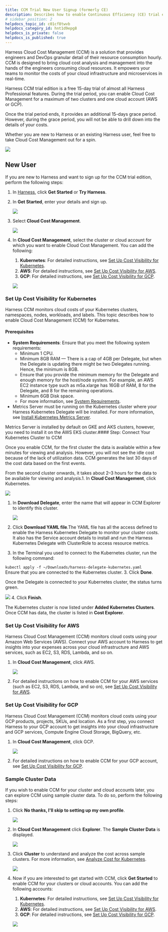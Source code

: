 ```yaml
---
title: CCM Trial New User Signup (formerly CE)
description: Describes how to enable Continuous Efficiency (CE) trial edition for Kubernetes, Amazon Web Services (AWS), and Google Cloud Platform (GCP).
# sidebar_position: 2
helpdocs_topic_id: c01cf8twvb
helpdocs_category_id: hnt1d9epg8
helpdocs_is_private: false
helpdocs_is_published: true
---
```


Harness Cloud Cost Management (CCM) is a solution that provides engineers and DevOps granular detail of their resource consumption hourly. CCM is designed to bring cloud cost analysis and management into the hands of the engineers consuming cloud resources. It empowers your teams to monitor the costs of your cloud infrastructure and microservices in real-time.

Harness CCM trial edition is a free 15-day trial of almost all Harness Professional features. During the trial period, you can enable Cloud Cost Management for a maximum of two clusters and one cloud account (AWS or GCP).

Once the trial period ends, it provides an additional 15-days grace period. However, during the grace period, you will not be able to drill down into the details of your costs.

Whether you are new to Harness or an existing Harness user, feel free to take Cloud Cost Management out for a spin.

![](./static/setup-ce-harness-editions-12.png)


## New User

If you are new to Harness and want to sign up for the CCM trial edition, perform the following steps:

1. In [Harness](https://harness.io/), click **Get Started** or **Try Harness**.
2. In **Get Started**, enter your details and sign up.
   
     ![](./static/setup-ce-harness-editions-13.png)
3. Select **Cloud Cost Management**.
   
     ![](./static/setup-ce-harness-editions-14.png)
4. In **Cloud Cost Management**, select the cluster or cloud account for which you want to enable Cloud Cost Management. You can add the following:
	1. **Kubernetes**: For detailed instructions, see [Set Up Cost Visibility for Kubernetes](/docs/first-gen/cloud-cost-management/setup-cost-visibility/enable-continuous-efficiency-for-kubernetes.md).
	2. **AWS**: For detailed instructions, see [Set Up Cost Visibility for AWS](/docs/first-gen/cloud-cost-management/setup-cost-visibility/enable-continuous-efficiency-for-aws.md).
	3. **GCP**: For detailed instructions, see [Set Up Cost Visibility for GCP](/docs/first-gen/cloud-cost-management/setup-cost-visibility/enable-cloud-efficiency-for-google-cloud-platform-gcp.md).
   
     ![](./static/setup-ce-harness-editions-15.png)

### Set Up Cost Visibility for Kubernetes

Harness CCM monitors cloud costs of your Kubernetes clusters, namespaces, nodes, workloads, and labels. This topic describes how to enable Cloud Cost Management (CCM) for Kubernetes.

#### Prerequisites

* **System Requirements**: Ensure that you meet the following system requirements:
	+ ​Minimum 1 CPU.
	+ Minimum 8GB RAM — There is a cap of 4GB per Delegate, but when the Delegate is updating there might be two Delegates running. Hence, the minimum is 8GB.
	+ Ensure that you provide the minimum memory for the Delegate and enough memory for the host/node system. For example, an AWS EC2 instance type such as m5a.xlarge has 16GB of RAM, 8 for the Delegate, and 8 for the remaining operations.
	+ Minimum 6GB Disk space.
	+ For more information, see [System Requirements](https://docs.harness.io/article/lwynqsgxt9-delegate-requirements-and-limitations#system_requirements).
* Metrics Server must be running on the Kubernetes cluster where your Harness Kubernetes Delegate will be installed. For more information, see [Install Kubernetes Metrics Server](/docs/first-gen/cloud-cost-management/setup-cost-visibility/enable-continuous-efficiency-for-kubernetes.md).

Metrics Server is installed by default on GKE and AKS clusters, however, you need to install it on the AWS EKS cluster.#### Step: Connect Your Kubernetes Cluster to CCM

Once you enable CCM, for the first cluster the data is available within a few minutes for viewing and analysis. However, you will not see the idle cost because of the lack of utilization data. CCM generates the last 30 days of the cost data based on the first events.  
  
From the second cluster onwards, it takes about 2–3 hours for the data to be available for viewing and analysis.1. In **Cloud Cost Management**, click Kubernetes.

  ![](./static/setup-ce-harness-editions-16.png)
1. In **Download Delegate**, enter the name that will appear in CCM Explorer to identify this cluster.
   
     ![](./static/setup-ce-harness-editions-17.png)

2. Click **Download YAML file**.The YAML file has all the access defined to enable the Harness Kubernetes Delegate to monitor your cluster costs. It also has the Service account details to install and run the Harness Kubernetes Delegate with ClusterRole to access resource metrics.
3. In the Terminal you used to connect to the Kubernetes cluster, run the following command:  
  
`kubectl apply -f ~/Downloads/harness-delegate-kubernetes.yaml`  
Ensure that you are connected to the Kubernetes cluster.
3. Click **Done**.  
  
Once the Delegate is connected to your Kubernetes cluster, the status turns green.

  ![](./static/setup-ce-harness-editions-18.png)
4. Click **Finish**.  
  
The Kubernetes cluster is now listed under **Added Kubernetes Clusters**. Once CCM has data, the cluster is listed in **Cost Explorer**.

### Set Up Cost Visibility for AWS

Harness Cloud Cost Management (CCM) monitors cloud costs using your Amazon Web Services (AWS). Connect your AWS account to Harness to get insights into your expenses across your cloud infrastructure and AWS services, such as EC2, S3, RDS, Lambda, and so on.

1. In **Cloud Cost Management**, click AWS.
   
     ![](./static/setup-ce-harness-editions-19.png)
2. For detailed instructions on how to enable CCM for your AWS services (such as EC2, S3, RDS, Lambda, and so on), see [Set Up Cost Visibility for AWS](/docs/first-gen/cloud-cost-management/setup-cost-visibility/enable-continuous-efficiency-for-aws.md).

### Set Up Cost Visibility for GCP

Harness Cloud Cost Management (CCM) monitors cloud costs using your GCP products, projects, SKUs, and location. As a first step, you connect Harness to your GCP account to get insights into your cloud infrastructure and GCP services, Compute Engine Cloud Storage, BigQuery, etc. 

1. In **Cloud Cost Management**, click GCP.
   
     ![](./static/setup-ce-harness-editions-20.png)
2. For detailed instructions on how to enable CCM for your GCP account, see [Set Up Cost Visibility for GCP](/docs/first-gen/cloud-cost-management/setup-cost-visibility/enable-cloud-efficiency-for-google-cloud-platform-gcp.md).

### Sample Cluster Data

If you wish to enable CCM for your cluster and cloud accounts later, you can explore CCM using sample cluster data. To do so, perform the following steps:

1. Click **No thanks, I'll skip to setting up my own profile**.
   
     ![](./static/setup-ce-harness-editions-21.png)
2. In **Cloud Cost Management** click **Explorer**. The **Sample Cluster Data** is displayed.
   
     ![](./static/setup-ce-harness-editions-22.png)
3. Click **Cluster** to understand and analyze the cost across sample clusters. For more information, see [Analyze Cost for Kubernetes](/docs/first-gen/cloud-cost-management/root-cost-analysis/analyze-cost-trends-across-clusters.md).
   
     ![](./static/setup-ce-harness-editions-23.png)
4. Now if you are interested to get started with CCM, click **Get Started** to enable CCM for your clusters or cloud accounts. You can add the following accounts:
	1. **Kubernetes**: For detailed instructions, see [Set Up Cost Visibility for Kubernetes](/docs/first-gen/cloud-cost-management/setup-cost-visibility/enable-continuous-efficiency-for-kubernetes.md).
	2. **AWS**: For detailed instructions, see [Set Up Cost Visibility for AWS](/docs/first-gen/cloud-cost-management/setup-cost-visibility/enable-continuous-efficiency-for-aws.md).
	3. **GCP**: For detailed instructions, see [Set Up Cost Visibility for GCP](/docs/first-gen/cloud-cost-management/setup-cost-visibility/enable-cloud-efficiency-for-google-cloud-platform-gcp.md).
   
     ![](./static/setup-ce-harness-editions-24.png)


